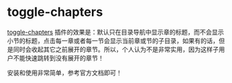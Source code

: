 # toggle-chapters

[toggle-chapters](https://www.npmjs.com/package/gitbook-plugin-toggle-chapters) 插件的效果是：默认只在目录导航中显示章的标题，而不会显示小节的标题，点击每一章或者每一节会显示当前章或节的子目录，如果有的话，但是同时会收起其它之前展开的章节。所以，个人认为不是非常实用，因为这样子用户不能快速跳转到没有展开的章节！

安装和使用非常简单，参考官方文档即可！
